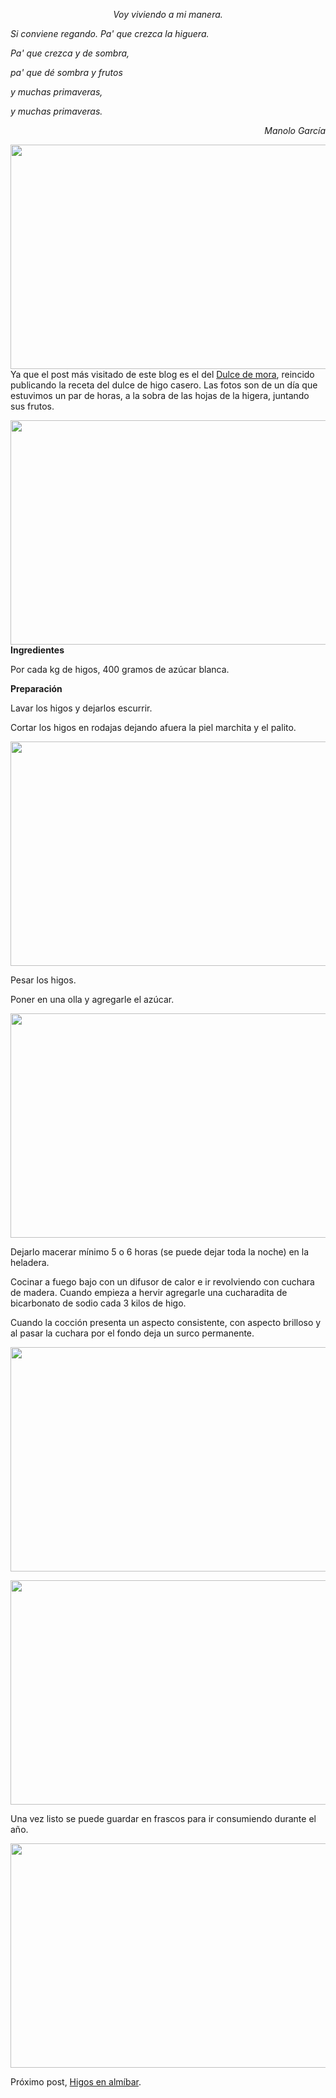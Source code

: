 <html><body><p style="text-align: center;"><em>Voy viviendo a mi manera.

Si conviene regando. Pa' que crezca la higuera.

Pa' que crezca y de sombra,

pa' que dé sombra y frutos

y muchas primaveras,

y muchas primaveras.</em></p>

<p style="text-align: right;"><em>Manolo García

</em></p>

<a href="/wp-content/uploads/2012/01/2012-01-14_11-48-35_518.jpg"><img class="aligncenter size-large wp-image-3584" title="Higuera" src="/wp-content/uploads/2012/01/2012-01-14_11-48-35_518-1024x575.jpg" alt="" width="640" height="359"></a>Ya que el post más visitado de este blog es el del <a href="http://www.juanjoconti.com.ar/2008/11/30/dulce-de-mora/" target="_blank">Dulce de mora</a>, reincido publicando la receta del dulce de higo casero. Las fotos son de un día que estuvimos un par de horas, a la sobra de las hojas de la higera, juntando sus frutos.



<a href="/wp-content/uploads/2012/01/2012-01-14_11-46-50_941.jpg"><img class="aligncenter size-large wp-image-3583" title="Elegir higos maduros" src="/wp-content/uploads/2012/01/2012-01-14_11-46-50_941-1024x575.jpg" alt="" width="640" height="359"></a><strong>Ingredientes</strong>



Por cada kg de higos, 400 gramos de azúcar blanca.



<strong>Preparación</strong>



Lavar los higos y dejarlos escurrir.

Cortar los higos en rodajas dejando afuera la piel marchita y el palito.



<a href="/wp-content/uploads/2012/02/2012-01-15_09-58-37_433.jpg"><img class="aligncenter size-large wp-image-3685" title="2012-01-15_09-58-37_433" src="/wp-content/uploads/2012/02/2012-01-15_09-58-37_433-1024x575.jpg" alt="" width="640" height="359"></a>

Pesar los higos.

Poner en una olla y agregarle el azúcar.



<a href="/wp-content/uploads/2012/02/2012-01-15_10-01-42_158.jpg"><img class="aligncenter size-large wp-image-3686" title="2012-01-15_10-01-42_158" src="/wp-content/uploads/2012/02/2012-01-15_10-01-42_158-1024x575.jpg" alt="" width="640" height="359"></a>

Dejarlo macerar mínimo 5 o 6 horas (se puede dejar toda la noche) en la heladera.

Cocinar a fuego bajo con un difusor de calor e ir revolviendo con cuchara de madera. Cuando empieza a hervir agregarle una cucharadita de bicarbonato de sodio cada 3 kilos de higo.

Cuando la cocción presenta un aspecto consistente, con aspecto brilloso y al pasar la cuchara por el fondo deja un surco permanente.



<a href="/wp-content/uploads/2012/02/2012-02-04_11-40-23_610.jpg"><img class="aligncenter size-large wp-image-3682" title="2012-02-04_11-40-23_610" src="/wp-content/uploads/2012/02/2012-02-04_11-40-23_610-1024x575.jpg" alt="" width="640" height="359"></a>



<a href="/wp-content/uploads/2012/02/2012-02-04_11-40-32_840.jpg"><img class="aligncenter size-large wp-image-3681" title="2012-02-04_11-40-32_840" src="/wp-content/uploads/2012/02/2012-02-04_11-40-32_840-1024x575.jpg" alt="" width="640" height="359"></a>



Una vez listo se puede guardar en frascos para ir consumiendo durante el año.



<a href="/wp-content/uploads/2012/02/2012-02-04_11-43-07_410.jpg"><img class="aligncenter size-large wp-image-3680" title="2012-02-04_11-43-07_410" src="/wp-content/uploads/2012/02/2012-02-04_11-43-07_410-1024x575.jpg" alt="" width="640" height="359"></a>



Próximo post, <a href="http://www.juanjoconti.com.ar/2012/02/05/higos-en-almibar/">Higos en almíbar</a>.</body></html>
